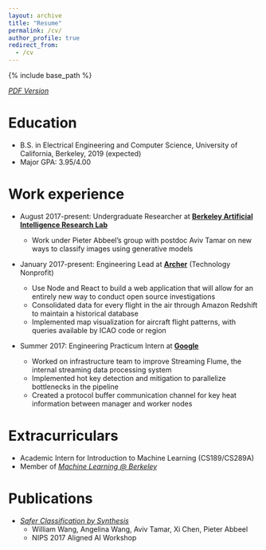 ```yaml
---
layout: archive
title: "Resume"
permalink: /cv/
author_profile: true
redirect_from:
  - /cv
---
```


{% include base_path %}

[*PDF Version*](http://angelina-wang.github.io/files/resume.pdf)

Education
======
* B.S. in Electrical Engineering and Computer Science, University of California, Berkeley, 2019 (expected)
* Major GPA: 3.95/4.00

Work experience
======
* August 2017-present: Undergraduate Researcher at [**Berkeley Artificial Intelligence Research Lab**](http://bair.berkeley.edu)
  * Work under Pieter Abbeel’s group with postdoc Aviv Tamar on new ways to classify images using generative models

* January 2017-present: Engineering Lead at [**Archer**](https://www.archerimpact.com) (Technology Nonprofit)
  * Use Node and React to build a web application that will allow for an entirely new way to conduct open source investigations
  * Consolidated data for every flight in the air through Amazon Redshift to maintain a historical database
  * Implemented map visualization for aircraft flight patterns, with queries available by ICAO code or region

* Summer 2017: Engineering Practicum Intern at [**Google**](https://www.google.com)
  * Worked on infrastructure team to improve Streaming Flume, the internal streaming data processing system
  * Implemented hot key detection and mitigation to parallelize bottlenecks in the pipeline
  * Created a protocol buffer communication channel for key heat information between manager and worker nodes

Extracurriculars
=======
* Academic Intern for Introduction to Machine Learning (CS189/CS289A)
* Member of [*Machine Learning @ Berkeley*](https://ml.berkeley.edu/)

<!-- 
Skills
======
* Skill 1
* Skill 2
  * Sub-skill 2.1
  * Sub-skill 2.2
  * Sub-skill 2.3
* Skill 3 -->

Publications
======
* [*Safer Classification by Synthesis*](https://arxiv.org/abs/1711.08534)
  * William Wang, Angelina Wang, Aviv Tamar, Xi Chen, Pieter Abbeel
  * NIPS 2017 Aligned AI Workshop

<!--   <ul>{% for post in site.publications %}
    {% include archive-single-cv.html %}
  {% endfor %}</ul> -->
  
<!-- Talks
======
  <ul>{% for post in site.talks %}
    {% include archive-single-talk-cv.html %}
  {% endfor %}</ul>
  
Teaching
======
  <ul>{% for post in site.teaching %}
    {% include archive-single-cv.html %}
  {% endfor %}</ul>
  
Service and leadership
======
* Currently signed in to 43 different slack teams -->
